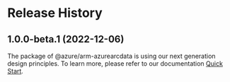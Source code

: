 # Release History
    
## 1.0.0-beta.1 (2022-12-06)

The package of @azure/arm-azurearcdata is using our next generation design principles. To learn more, please refer to our documentation [Quick Start](https://aka.ms/js-track2-quickstart).
